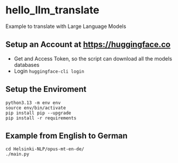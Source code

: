 # hello_llm_translate

Example to translate with Large Language Models 

## Setup an Account at https://huggingface.co
* Get and Access Token, so the script can download all the models databases
* Login
``
huggingface-cli login
``


## Setup the Enviroment
```
python3.13 -m env env 
source env/bin/activate
pip install pip --upgrade
pip install -r requirements
```

## Example from English to German
```
cd Helsinki-NLP/opus-mt-en-de/
./main.py 
```


